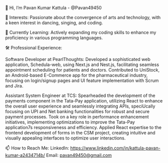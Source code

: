 👋 Hi, I’m Pavan Kumar Kattula - @Pavan49450

👀 Interests:
  Passionate about the convergence of arts and technology, with a keen interest in dancing, singing, and coding.

🌱 Currently Learning:
  Actively expanding my coding skills to enhance my proficiency in various programming languages.
  
🛠️ Professional Experience:

Software Developer at PearlThoughts:
Developed a sophisticated web application, Schedula-web, using Next.js and Nest.js, facilitating seamless appointment scheduling for patients and doctors.
Contributed to UniStock, an Android-based E-Commerce app for the pharmaceutical industry, focusing on login/signup pages and UI feature implementation with Scrum and Jira.

Assistant System Engineer at TCS:
Spearheaded the development of the payments component in the Tata-Pay application, utilizing React to enhance the overall user experience and seamlessly integrating APIs, speciUcally focusing on UPI and Net banking functionalities for robust and secure payment processes. 
Took on a key role in performance enhancement initiatives, implementing optimizations to improve the Tata-Pay application7s responsiveness and efficiency. 
Applied React expertise to the frontend development of forms in the CSM project, creating intuitive and visually appealing interfaces to optimize user interactions.

📫 How to Reach Me:
LinkedIn: https://www.linkedin.com/in/kattula-pavan-kumar-a2434714b/
Email: pavan49450@gmail.com
